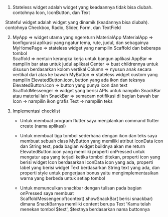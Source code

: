 1. Stateless widget adalah widget yang keadaannya tidak bisa diubah. contohnya Icon, IconButton, dan Text

Stateful widget adalah widget yang dinamik (keadannya bisa diubah). contohnya Checkbox, Radio, Slider, Form, dan TextField

2. MyApp => widget utama yang ngereturn MaterialApp 
MaterialApp => konfigurasi aplikasi yang ngatur tema, rute, judul, dan sebagainya 
MyHomePage => stateless widget yang nampilin Scaffold dan beberapa tombol  
Scaffold => nentuin kerangka kerja untuk bangun aplikasi
AppBar => nampilin bar atas untuk judul aplikasi 
Center => buat childrennya untuk disusun berdasarkan kolom vertikal 
Column => nyusun anak secara vertikal dari atas ke bawah
MyButton => stateless widget custom yang nampilin ElevatedButton.icon, button yang ada ikon dan teksnya 
ElevatedButton.icon => button yang punya icon dan text 
ScaffoldMessenger => widget yang berisi APIs untuk nampilin SnackBar atau material lain
SnackBar => semacam notifikasi di bagian bawah bar 
Icon => nampilin ikon grafis 
Text => nampilin teks 

3. Implementasi checklist 
    * Untuk membuat program flutter saya menjalankan command flutter create (nama aplikasi) 

    * Untuk membuat tiga tombol sederhana dengan ikon dan teks saya membuat sebuah class MyButton yang memiliki atribut IconData icon dan String text, pada bagian widget buildnya akan me return ElevatedButton.icon yang memiliki properti onPressed untuk mengatur apa yang terjadi ketika tombol ditekan, properti icon yang berisi widget Icon berdasarkan IconData icon yang ada, properti label yang berisi widget Text berdasarkan String text yang ada, dan properti style untuk pengerjaan bonus yaitu mengimplementasikan warna yang berbeda untuk setiap tombol

    * Untuk memunculkan snackbar dengan tulisan 
    pada bagian onPressed saya membuat ScaffoldMessenger.of(context).showSnackBar( berisi snackbar) dimana SnackBarnya memiliki content berupa Text 'Kamu telah menekan tombol $text', $textnya berdasarkan nama buttonnya 
